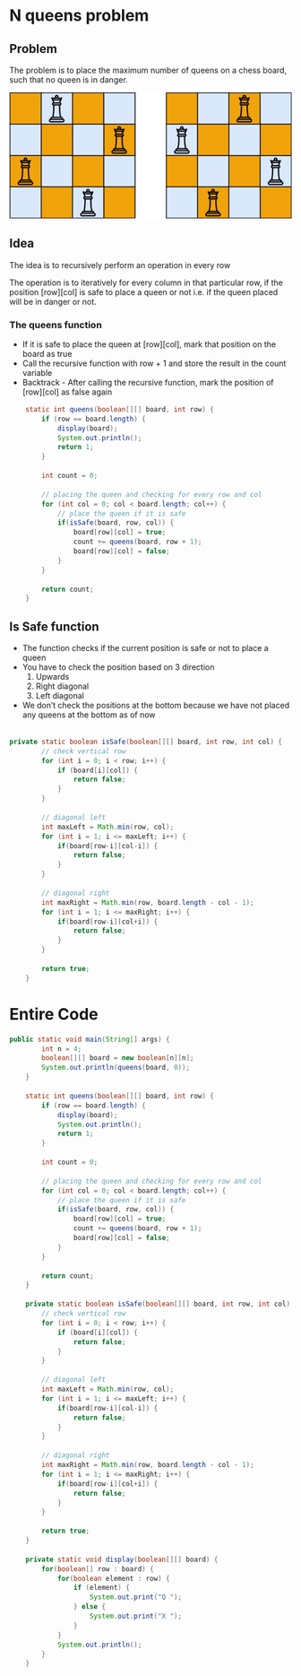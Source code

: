 # N queens problem

## Problem

The problem is to place the maximum number of queens on a chess board, such that no queen is in danger. 

![Untitled](N%20queens%20problem%20d334a7ae81e549fd9b90eb4d48eb60f7/Untitled.png)

## Idea

The idea is to recursively perform an operation in every row 

The operation is to iteratively for every column in that particular row, if the position [row][col] is safe to place a queen or not i.e. if the queen placed will be in danger or not.

### The queens function

- If it is safe to place the queen at [row][col], mark that position on the board as true
- Call the recursive function with row + 1 and store the result in the count variable
- Backtrack - After calling the recursive function, mark the position of [row][col] as false again

```java
    static int queens(boolean[][] board, int row) {
        if (row == board.length) {
            display(board);
            System.out.println();
            return 1;
        }

        int count = 0;

        // placing the queen and checking for every row and col
        for (int col = 0; col < board.length; col++) {
            // place the queen if it is safe
            if(isSafe(board, row, col)) {
                board[row][col] = true;
                count += queens(board, row + 1);
                board[row][col] = false;
            }
        }

        return count;
    }
```

## Is Safe function

- The function checks if the current position is safe or not to place a queen
- You have to check the position based on 3 direction
    1. Upwards 
    2. Right diagonal 
    3. Left diagonal 
- We don’t check the positions at the bottom because we have not placed any queens at the bottom as of now

```java

private static boolean isSafe(boolean[][] board, int row, int col) {
        // check vertical row
        for (int i = 0; i < row; i++) {
            if (board[i][col]) {
                return false;
            }
        }

        // diagonal left
        int maxLeft = Math.min(row, col);
        for (int i = 1; i <= maxLeft; i++) {
            if(board[row-i][col-i]) {
                return false;
            }
        }

        // diagonal right
        int maxRight = Math.min(row, board.length - col - 1);
        for (int i = 1; i <= maxRight; i++) {
            if(board[row-i][col+i]) {
                return false;
            }
        }

        return true;
    }
```

# Entire Code

```java
public static void main(String[] args) {
        int n = 4;
        boolean[][] board = new boolean[n][n];
        System.out.println(queens(board, 0));
    }

    static int queens(boolean[][] board, int row) {
        if (row == board.length) {
            display(board);
            System.out.println();
            return 1;
        }

        int count = 0;

        // placing the queen and checking for every row and col
        for (int col = 0; col < board.length; col++) {
            // place the queen if it is safe
            if(isSafe(board, row, col)) {
                board[row][col] = true;
                count += queens(board, row + 1);
                board[row][col] = false;
            }
        }

        return count;
    }

    private static boolean isSafe(boolean[][] board, int row, int col) {
        // check vertical row
        for (int i = 0; i < row; i++) {
            if (board[i][col]) {
                return false;
            }
        }

        // diagonal left
        int maxLeft = Math.min(row, col);
        for (int i = 1; i <= maxLeft; i++) {
            if(board[row-i][col-i]) {
                return false;
            }
        }

        // diagonal right
        int maxRight = Math.min(row, board.length - col - 1);
        for (int i = 1; i <= maxRight; i++) {
            if(board[row-i][col+i]) {
                return false;
            }
        }

        return true;
    }

    private static void display(boolean[][] board) {
        for(boolean[] row : board) {
            for(boolean element : row) {
                if (element) {
                    System.out.print("Q ");
                } else {
                    System.out.print("X ");
                }
            }
            System.out.println();
        }
    }
```